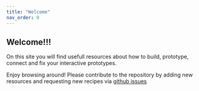 ```yaml
---
title: "Welcome"
nav_order: 0
---
```


## Welcome!!!

On this site you will find usefull resources about how to build, prototype, connect and fix your interactive prototypes.

Enjoy browsing around!
Please contribute to the repository by adding new resources and requesting new recipes via [github issues](https://github.com/id-studiolab/cookbook/issues)
